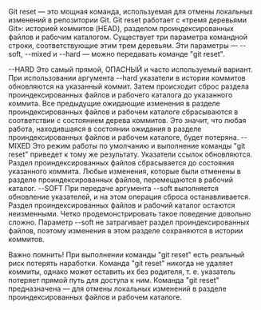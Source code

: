 Git reset — это мощная команда, используемая для отмены локальных изменений в репозитории Git. Git reset работает с «тремя деревьями Git»: историей коммитов (HEAD), разделом проиндексированных файлов и рабочим каталогом. Существует три параметра командной строки, соответствующие этим трем деревьям. Эти параметры — --soft, --mixed и --hard — можно передавать команде "git reset".

--HARD
Это самый прямой, ОПАСНЫЙ и часто используемый вариант. При использовании аргумента --hard указатели в истории коммитов обновляются на указанный коммит. Затем происходит сброс раздела проиндексированных файлов и рабочего каталога до указанного коммита. Все предыдущие ожидающие изменения в разделе проиндексированных файлов и рабочем каталоге сбрасываются в соответствии с состоянием дерева коммитов. Это значит, что любая работа, находившаяся в состоянии ожидания в разделе проиндексированных файлов и рабочем каталоге, будет потеряна.
--MIXED
Это режим работы по умолчанию и выполнение команды "git reset" приведет к тому же результату. Указатели ссылок обновляются. Раздел проиндексированных файлов сбрасывается до состояния указанного коммита. Любые изменения, которые были отменены в разделе проиндексированных файлов, перемещаются в рабочий каталог.
--SOFT
При передаче аргумента --soft выполняется обновление указателей, и на этом операция сброса останавливается. Раздел проиндексированных файлов и рабочий каталог остаются неизменными. Четко продемонстрировать такое поведение довольно сложно. Параметр --soft не затрагивает раздел проиндексированных файлов, поэтому изменения в этом разделе сохраняются в истории коммитов.

Важно помнить!
При выполнении команды "git reset" есть реальный риск потерять наработки. Команда "git reset" никогда не удаляет коммиты, однако может оставить их без родителя, т. е. указатель потеряет прямой путь для доступа к ним. Команда "git reset" предназначена — для отмены локальных изменений в разделе проиндексированных файлов и рабочем каталоге.
